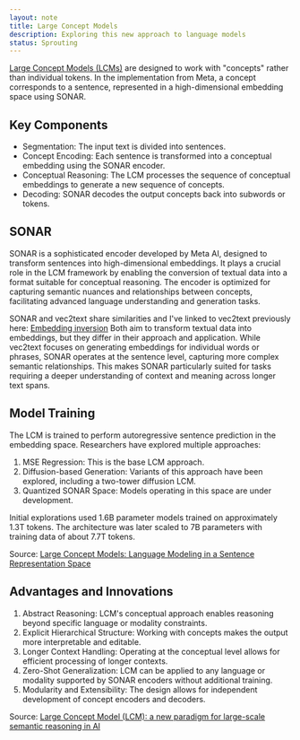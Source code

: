 ```yaml
---
layout: note
title: Large Concept Models
description: Exploring this new approach to language models
status: Sprouting
---
```


[Large Concept Models (LCMs)](https://ai.meta.com/research/publications/large-concept-models-language-modeling-in-a-sentence-representation-space)
are designed to work with "concepts" rather than individual tokens. In the implementation from Meta, a concept
corresponds to a sentence, represented in a high-dimensional embedding space using SONAR.

## Key Components

- Segmentation: The input text is divided into sentences.
- Concept Encoding: Each sentence is transformed into a conceptual embedding using the SONAR encoder.
- Conceptual Reasoning: The LCM processes the sequence of conceptual embeddings to generate a new sequence of concepts.
- Decoding: SONAR decodes the output concepts back into subwords or tokens.

## SONAR

SONAR is a sophisticated encoder developed by Meta AI, designed to transform sentences into high-dimensional embeddings.
It plays a crucial role in the LCM framework by enabling the conversion of textual data into a format suitable for
conceptual reasoning. The encoder is optimized for capturing semantic nuances and relationships between concepts,
facilitating advanced language understanding and generation tasks.

SONAR and vec2text share similarities and I've linked to vec2text previously here:
[Embedding inversion](/notes/embedding-inversion)
Both aim to transform textual data into embeddings, but they differ in their approach and application.
While vec2text focuses on generating embeddings for individual words or phrases, SONAR operates at the
sentence level, capturing more complex semantic relationships.
This makes SONAR particularly suited for tasks requiring
a deeper understanding of context and meaning across longer text spans.

## Model Training

The LCM is trained to perform autoregressive sentence prediction in the embedding space. Researchers have explored
multiple approaches:

1. MSE Regression: This is the base LCM approach.
2. Diffusion-based Generation: Variants of this approach have been explored, including a two-tower diffusion LCM.
3. Quantized SONAR Space: Models operating in this space are under development.

Initial explorations used 1.6B parameter models trained on approximately 1.3T tokens. The architecture was later scaled
to 7B parameters with training data of about 7.7T tokens.

Source: [Large Concept Models: Language Modeling in a Sentence Representation Space](https://arxiv.org/abs/2412.08821)

## Advantages and Innovations

1. Abstract Reasoning: LCM's conceptual approach enables reasoning beyond specific language or modality constraints.
2. Explicit Hierarchical Structure: Working with concepts makes the output more interpretable and editable.
3. Longer Context Handling: Operating at the conceptual level allows for efficient processing of longer contexts.
4. Zero-Shot Generalization: LCM can be applied to any language or modality supported by SONAR encoders without
   additional training.
5. Modularity and Extensibility: The design allows for independent development of concept encoders and decoders.

Source: [Large Concept Model (LCM): a new paradigm for large-scale semantic reasoning in AI](https://www.andreaviliotti.it/post/large-concept-model-lcm-a-new-paradigm-for-large-scale-semantic-reasoning-in-ai)
